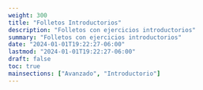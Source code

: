 ```yaml
---
weight: 300
title: "Folletos Introductorios"
description: "Folletos con ejercicios introductorios"
summary: "Folletos con ejercicios introductorios"
date: "2024-01-01T19:22:27-06:00"
lastmod: "2024-01-01T19:22:27-06:00"
draft: false
toc: true
mainsections: ["Avanzado", "Introductorio"]
---
```

